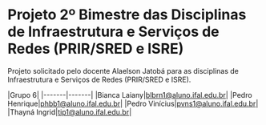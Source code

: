 # Projeto 2º Bimestre das Disciplinas de Infraestrutura e Serviços de Redes (PRIR/SRED e ISRE)
Projeto solicitado pelo docente Alaelson Jatobá para as disciplinas de Infraestrutura e Serviços de Redes (PRIR/SRED e ISRE).

|Grupo 6|
|-------|-------|
|Bianca Laiany|blbrn1@aluno.ifal.edu.br|
|Pedro Henrique|phbb1@aluno.ifal.edu.br|
|Pedro Vinícius|pvns1@aluno.ifal.edu.br|
|Thayná Ingrid|tip1@aluno.ifal.edu.br|